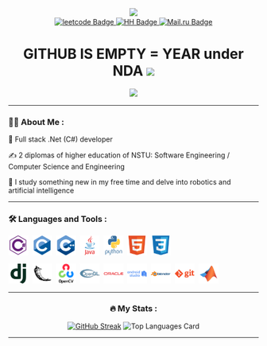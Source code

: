 <div id="header" align="center">
  <img src="https://static.wixstatic.com/media/7c3353_190cfd98b28e4c9aba0a9284b2389399~mv2.gif" width="90"/>
</div>
<div id="badges" align= "center">
  <a href="https://leetcode.com/u/Gertrudas/">
    <img src="https://blog.kakaocdn.net/dn/GmgMX/btqRI7zE6Zf/YzboD9mVRPtwP1RMnqz3x1/img.png"  width="80" alt="leetcode Badge"/>
  </a>
  <a href="https://novosibirsk.hh.ru/resume/48d5eb0eff09dbfcc70039ed1f696c5259704c">
    <img src="https://sun6-22.userapi.com/s/v1/if2/P0P01GylehtWPL-5SL88SVurWXtYNUJMcYP4bWYbqcbL9BlbWHQA06CU1ofrH5DTUxpaaTvs1EKEvXLIqLQ57qHR.jpg?size=604x259&quality=96&type=album" width="86"  alt="HH Badge"/>
  </a>
   <a href=mailto:aleks_alex_antonov@mail.ru>
    <img src="https://img.shields.io/badge/Mail.ru-blue?logo=Mail.ru&logoColor=white&style=flat-square" width="90" alt="Mail.ru Badge"/>
  </a>
</div>
<h1 align="center">
   GITHUB IS EMPTY = YEAR under NDA
  <img src="https://media.giphy.com/media/hvRJCLFzcasrR4ia7z/giphy.gif" width="30px"/>
</h1>
<div id="header" align="center">
  <img src="https://media.giphy.com/media/Y4ak9Ki2GZCbJxAnJD/giphy.gif" width="700"/>
</div>

---
### :man_technologist: About Me :

 :hatching_chick: Full stack .Net (C#) developer
 
 :writing_hand: 2 diplomas of higher education of NSTU:
                  Software Engineering / 
                  Computer Science and Engineering
 
 :eyes: I study something new in my free time
 and delve into robotics and artificial intelligence 
 
 ---

  ### :hammer_and_wrench: Languages and Tools :

<div>
  <img src="https://raw.githubusercontent.com/devicons/devicon/ca28c779441053191ff11710fe24a9e6c23690d6/icons/csharp/csharp-line.svg" title="C#" alt="C" width="40" height="40"/>&nbsp;
  <img src="https://raw.githubusercontent.com/devicons/devicon/1119b9f84c0290e0f0b38982099a2bd027a48bf1/icons/c/c-original.svg" title="C/C++" alt="C" width="40" height="40"/>&nbsp;
  <img src="https://raw.githubusercontent.com/devicons/devicon/ca28c779441053191ff11710fe24a9e6c23690d6/icons/cplusplus/cplusplus-original.svg" title="C/C++" alt="C" width="40" height="40"/>&nbsp;
  <img src="https://github.com/devicons/devicon/blob/master/icons/java/java-original-wordmark.svg" title="Java" alt="Java" width="40" height="40"/>&nbsp;
  <img src="https://raw.githubusercontent.com/devicons/devicon/1119b9f84c0290e0f0b38982099a2bd027a48bf1/icons/python/python-original-wordmark.svg" title="Python" alt="Py" width="40" height="40"/>&nbsp;
  <img src="https://github.com/devicons/devicon/blob/master/icons/html5/html5-original.svg" title="HTML" alt="Html" width="40" height="40"/>&nbsp;
  <img src="https://github.com/devicons/devicon/blob/master/icons/css3/css3-original.svg" title="CSS" alt="CSS" width="40" height="40"/>&nbsp;



  <img src="https://github.com/devicons/devicon/blob/master/icons/django/django-plain.svg" title="Django" alt="Dj" width="40" height="40"/>&nbsp;
 <img src="https://github.com/devicons/devicon/blob/master/icons/flask/flask-original.svg" title="Flask" alt="Flask" width="40" height="40"/>&nbsp;
 <img src="https://github.com/devicons/devicon/blob/master/icons/opencv/opencv-original-wordmark.svg" title="OpenCV" alt="OpGl" width="40" height="40"/>&nbsp;
 <img src="https://raw.githubusercontent.com/devicons/devicon/1119b9f84c0290e0f0b38982099a2bd027a48bf1/icons/opengl/opengl-original.svg" title="OpenGL" alt="OpGl" width="40" height="40"/>&nbsp;
  <img src="https://raw.githubusercontent.com/devicons/devicon/1119b9f84c0290e0f0b38982099a2bd027a48bf1/icons/oracle/oracle-original.svg" title="Oracle" alt="Oracle" width="40" height="40"/>&nbsp;
  <img src="https://raw.githubusercontent.com/devicons/devicon/1119b9f84c0290e0f0b38982099a2bd027a48bf1/icons/androidstudio/androidstudio-plain-wordmark.svg" title="AndroidStudio" alt="AndroidSt" width="40" height="40"/>&nbsp;
      <img src="https://raw.githubusercontent.com/devicons/devicon/1119b9f84c0290e0f0b38982099a2bd027a48bf1/icons/blender/blender-original-wordmark.svg" title="Blender" alt="Blender" width="40" height="40"/>&nbsp;
    <img src="https://github.com/devicons/devicon/blob/master/icons/git/git-plain-wordmark.svg" title="Git" alt="Git" width="40" height="40"/>&nbsp;
     <img src="https://github.com/devicons/devicon/blob/master/icons/matlab/matlab-original.svg" title="Matlab" alt="Matlab" width="40" height="40"/>&nbsp;
     
</div>


---



<div align="center">

### :fire: My Stats :

[![GitHub Streak](http://github-readme-streak-stats.herokuapp.com?user=alekator&theme=dark&background=000000)](https://git.io/streak-stats)  ![Top Languages Card](https://github-readme-stats.vercel.app/api/top-langs/?username=alekator&layout=compact)

</div>

---

